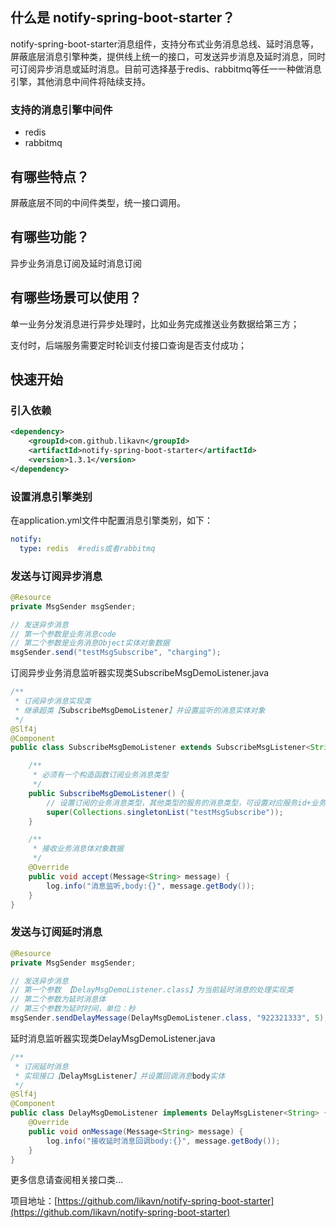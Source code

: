 ## 什么是 notify-spring-boot-starter？

notify-spring-boot-starter消息组件，支持分布式业务消息总线、延时消息等，屏蔽底层消息引擎种类，提供线上统一的接口，可发送异步消息及延时消息，同时可订阅异步消息或延时消息。目前可选择基于redis、rabbitmq等任一一种做消息引擎，其他消息中间件将陆续支持。



### 支持的消息引擎中间件

- redis
- rabbitmq



## 有哪些特点？

屏蔽底层不同的中间件类型，统一接口调用。



## 有哪些功能？

异步业务消息订阅及延时消息订阅



## 有哪些场景可以使用？

单一业务分发消息进行异步处理时，比如业务完成推送业务数据给第三方；

支付时，后端服务需要定时轮训支付接口查询是否支付成功；



## 快速开始

### 引入依赖

```xml
<dependency>
    <groupId>com.github.likavn</groupId>
    <artifactId>notify-spring-boot-starter</artifactId>
    <version>1.3.1</version>
</dependency>
```



### 设置消息引擎类别

在application.yml文件中配置消息引擎类别，如下：

```yaml
notify:
  type: redis  #redis或者rabbitmq
```

### 发送与订阅异步消息

```java
@Resource
private MsgSender msgSender;

// 发送异步消息
// 第一个参数是业务消息code
// 第二个参数是业务消息Object实体对象数据
msgSender.send("testMsgSubscribe", "charging");
```

订阅异步业务消息监听器实现类SubscribeMsgDemoListener.java

```java
/**
 * 订阅异步消息实现类
 * 继承超类【SubscribeMsgDemoListener】并设置监听的消息实体对象
 */
@Slf4j
@Component
public class SubscribeMsgDemoListener extends SubscribeMsgListener<String> {

  	/**
  	 * 必须有一个构造函数订阅业务消息类型
  	 */
    public SubscribeMsgDemoListener() {
      	// 设置订阅的业务消息类型，其他类型的服务的消息类型，可设置对应服务id+业务消息类型code
        super(Collections.singletonList("testMsgSubscribe"));
    }

  	/**
  	 * 接收业务消息体对象数据
  	 */
    @Override
    public void accept(Message<String> message) {
        log.info("消息监听,body:{}", message.getBody());
    }
}
```

### 发送与订阅延时消息

```java
@Resource
private MsgSender msgSender;

// 发送异步消息
// 第一个参数 【DelayMsgDemoListener.class】为当前延时消息的处理实现类
// 第二个参数为延时消息体
// 第三个参数为延时时间，单位：秒
msgSender.sendDelayMessage(DelayMsgDemoListener.class, "922321333", 5);
```

延时消息监听器实现类DelayMsgDemoListener.java

```java
/**
 * 订阅延时消息
 * 实现接口【DelayMsgListener】并设置回调消息body实体
 */
@Slf4j
@Component
public class DelayMsgDemoListener implements DelayMsgListener<String> {
    @Override
    public void onMessage(Message<String> message) {
        log.info("接收延时消息回调body:{}", message.getBody());
    }
}
```

更多信息请查阅相关接口类...

项目地址：[https://github.com/likavn/notify-spring-boot-starter](https://github.com/likavn/notify-spring-boot-starter)

